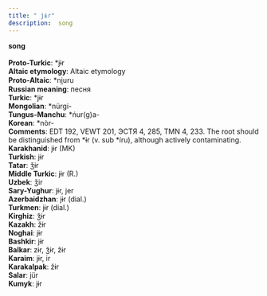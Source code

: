 ```yaml
---
title: " jɨr"
description:  song
---
```

<strong> song</strong><br><br>
<strong>Proto-Turkic</strong>:  *jɨr<br>
<strong>Altaic etymology</strong>:  Altaic etymology<br>
<strong> Proto-Altaic</strong>:  *ni̯uru<br>
<strong>Russian meaning</strong>:  песня<br>
<strong>Turkic</strong>:  *jɨr<br>
<strong>Mongolian</strong>:  *nürgi-<br>
<strong>Tungus-Manchu</strong>:  *ńur(g)a-<br>
<strong>Korean</strong>:  *nòr-<br>
<strong>Comments</strong>:  EDT 192, VEWT 201, ЭСТЯ 4, 285, TMN 4, 233. The root should be distinguished from *ɨr (v. sub *íru), although actively contaminating.<br>
<strong>Karakhanid</strong>:  jɨr (MK)<br>
<strong>Turkish</strong>:  jɨr<br>
<strong>Tatar</strong>:  ǯɨr<br>
<strong>Middle Turkic</strong>:  jɨr (R.)<br>
<strong>Uzbek</strong>:  ǯir<br>
<strong>Sary-Yughur</strong>:  jɨr, jer<br>
<strong>Azerbaidzhan</strong>:  jɨr (dial.)<br>
<strong>Turkmen</strong>:  jɨr (dial.)<br>
<strong>Kirghiz</strong>:  ǯɨr<br>
<strong>Kazakh</strong>:  žɨr<br>
<strong>Noghai</strong>:  jɨr<br>
<strong>Bashkir</strong>:  jɨr<br>
<strong>Balkar</strong>:  zɨr, ǯɨr, žɨr<br>
<strong>Karaim</strong>:  jɨr, ir<br>
<strong>Karakalpak</strong>:  žɨr<br>
<strong>Salar</strong>:  jür<br>
<strong>Kumyk</strong>:  jɨr<br>


